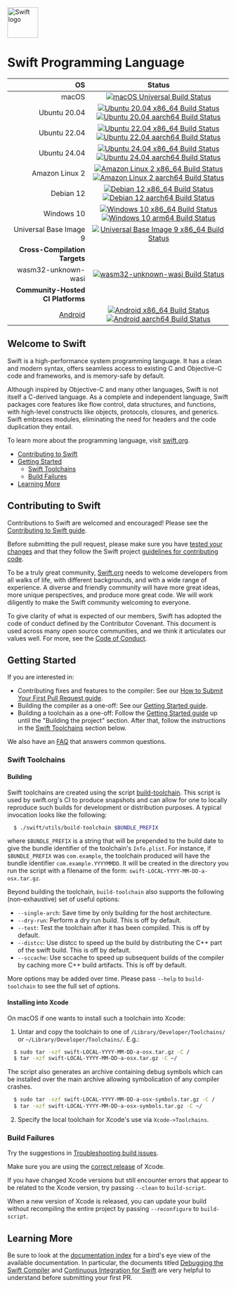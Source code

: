 <picture>
  <source media="(prefers-color-scheme: dark)" srcset="https://www.swift.org/assets/images/swift~dark.svg">
  <img src="https://www.swift.org/assets/images/swift.svg" alt="Swift logo" height="70">
</picture>

# Swift Programming Language

| **OS** | **Status** |
|---:|:---:|
| macOS        | [![macOS Universal Build Status](https://ci.swift.org/job/oss-swift-package-macos/lastCompletedBuild/badge/icon?subject=universal)](https://ci.swift.org/job/oss-swift-package-macos)|
| Ubuntu 20.04 | [![Ubuntu 20.04 x86_64 Build Status](https://ci.swift.org/job/oss-swift-package-ubuntu-20_04/lastCompletedBuild/badge/icon?subject=x86_64)](https://ci.swift.org/job/oss-swift-package-ubuntu-20_04) [![Ubuntu 20.04 aarch64 Build Status](https://ci.swift.org/job/oss-swift-package-ubuntu-20_04-aarch64/lastCompletedBuild/badge/icon?subject=aarch64)](https://ci.swift.org/job/oss-swift-package-ubuntu-20_04-aarch64)|
| Ubuntu 22.04 | [![Ubuntu 22.04 x86_64 Build Status](https://ci.swift.org/job/oss-swift-package-ubuntu-22_04/lastCompletedBuild/badge/icon?subject=x86_64)](https://ci.swift.org/job/oss-swift-package-ubuntu-22_04) [![Ubuntu 22.04 aarch64 Build Status](https://ci.swift.org/job/oss-swift-package-ubuntu-22_04-aarch64/lastCompletedBuild/badge/icon?subject=aarch64)](https://ci.swift.org/job/oss-swift-package-ubuntu-22_04-aarch64)|
| Ubuntu 24.04 | [![Ubuntu 24.04 x86_64 Build Status](https://ci.swift.org/job/oss-swift-package-ubuntu-24_04/lastCompletedBuild/badge/icon?subject=x86_64)](https://ci.swift.org/job/oss-swift-package-ubuntu-24_04) [![Ubuntu 24.04 aarch64 Build Status](https://ci.swift.org/job/oss-swift-package-ubuntu-24_04-aarch64/lastCompletedBuild/badge/icon?subject=aarch64)](https://ci.swift.org/job/oss-swift-package-ubuntu-24_04-aarch64)|
| Amazon Linux 2 | [![Amazon Linux 2 x86_64 Build Status](https://ci.swift.org/job/oss-swift-package-amazon-linux-2/lastCompletedBuild/badge/icon?subject=x86_64)](https://ci.swift.org/job/oss-swift-package-amazon-linux-2) [![Amazon Linux 2 aarch64 Build Status](https://ci.swift.org/job/oss-swift-package-amazon-linux-2-aarch64/lastCompletedBuild/badge/icon?subject=aarch64)](https://ci.swift.org/job/oss-swift-package-amazon-linux-2-aarch64)|
| Debian 12 | [![Debian 12 x86_64 Build Status](https://ci.swift.org/job/oss-swift-package-debian-12/lastCompletedBuild/badge/icon?subject=x86_64)](https://ci.swift.org/job/oss-swift-package-debian-12) [![Debian 12 aarch64 Build Status](https://ci.swift.org/job/oss-swift-package-debian-12-aarch64/lastCompletedBuild/badge/icon?subject=aarch64)](https://ci.swift.org/job/oss-swift-package-debian-12-aarch64)|
| Windows 10 | [![Windows 10 x86_64 Build Status](https://ci-external.swift.org/job/swift-main-windows-toolchain/lastCompletedBuild/badge/icon?subject=x86_64)](https://ci-external.swift.org/job/swift-main-windows-toolchain) [![Windows 10 arm64 Build Status](https://ci-external.swift.org/job/swift-main-windows-toolchain-arm64/lastCompletedBuild/badge/icon?subject=arm64)](https://ci-external.swift.org/job/swift-main-windows-toolchain-arm64)|
| Universal Base Image 9 | [![Universal Base Image 9 x86_64 Build Status](https://ci.swift.org/job/oss-swift-package-ubi-9/lastCompletedBuild/badge/icon?subject=x86_64)](https://ci.swift.org/job/oss-swift-package-ubi-9)|
|**Cross-Compilation Targets**||
| wasm32-unknown-wasi |[![wasm32-unknown-wasi Build Status](https://ci.swift.org/job/oss-swift-pr-test-crosscompile-wasm-ubuntu-20_04/lastCompletedBuild/badge/icon)](https://ci.swift.org/job/oss-swift-pr-test-crosscompile-wasm-ubuntu-20_04)|
|**Community-Hosted CI Platforms**||
|[Android](https://github.com/swiftlang/swift-community-hosted-continuous-integration/blob/main/nodes/x86_64_ubuntu_24_04_android.json) | [![Android x86_64 Build Status](https://ci-external.swift.org/job/oss-swift-RA-linux-ubuntu-24.04-android-build/lastCompletedBuild/badge/icon?subject=x86_64)](https://ci-external.swift.org/job/oss-swift-RA-linux-ubuntu-24.04-android-build) [![Android aarch64 Build Status](https://ci-external.swift.org/job/oss-swift-RA-linux-ubuntu-24.04-android-arm64/lastCompletedBuild/badge/icon?subject=aarch64)](https://ci-external.swift.org/job/oss-swift-RA-linux-ubuntu-24.04-android-arm64)|

## Welcome to Swift

Swift is a high-performance system programming language.  It has a clean
and modern syntax, offers seamless access to existing C and Objective-C code
and frameworks, and is memory-safe by default.

Although inspired by Objective-C and many other languages, Swift is not itself a
C-derived language. As a complete and independent language, Swift packages core
features like flow control, data structures, and functions, with high-level
constructs like objects, protocols, closures, and generics. Swift embraces
modules, eliminating the need for headers and the code duplication they entail.

To learn more about the programming language, visit [swift.org](https://swift.org/documentation/).

- [Contributing to Swift](#contributing-to-swift)
- [Getting Started](#getting-started)
  - [Swift Toolchains](#swift-toolchains)
  - [Build Failures](#build-failures)
- [Learning More](#learning-more)

## Contributing to Swift

Contributions to Swift are welcomed and encouraged! Please see the
[Contributing to Swift guide](https://swift.org/contributing/).

Before submitting the pull request, please make sure you have [tested your
 changes](https://github.com/apple/swift/blob/main/docs/ContinuousIntegration.md)
 and that they follow the Swift project [guidelines for contributing
 code](https://swift.org/contributing/#contributing-code).

To be a truly great community, [Swift.org](https://swift.org/) needs to welcome
developers from all walks of life, with different backgrounds, and with a wide
range of experience. A diverse and friendly community will have more great
ideas, more unique perspectives, and produce more great code. We will work
diligently to make the Swift community welcoming to everyone.

To give clarity of what is expected of our members, Swift has adopted the
code of conduct defined by the Contributor Covenant. This document is used
across many open source communities, and we think it articulates our values
well. For more, see the [Code of Conduct](https://swift.org/code-of-conduct/).

## Getting Started

If you are interested in:
- Contributing fixes and features to the compiler: See our
  [How to Submit Your First Pull Request guide](/docs/HowToGuides/FirstPullRequest.md).
- Building the compiler as a one-off: See our [Getting Started guide][].
- Building a toolchain as a one-off: Follow the [Getting Started guide][]
  up until the "Building the project" section. After that, follow the
  instructions in the [Swift Toolchains](#swift-toolchains) section below.

We also have an [FAQ](/docs/HowToGuides/FAQ.md) that answers common questions.

[Getting Started guide]: /docs/HowToGuides/GettingStarted.md

### Swift Toolchains

#### Building

Swift toolchains are created using the script
[build-toolchain](https://github.com/apple/swift/blob/main/utils/build-toolchain). This
script is used by swift.org's CI to produce snapshots and can allow for one to
locally reproduce such builds for development or distribution purposes. A typical 
invocation looks like the following:

```sh
  $ ./swift/utils/build-toolchain $BUNDLE_PREFIX
```

where ``$BUNDLE_PREFIX`` is a string that will be prepended to the build 
date to give the bundle identifier of the toolchain's ``Info.plist``. For 
instance, if ``$BUNDLE_PREFIX`` was ``com.example``, the toolchain 
produced will have the bundle identifier ``com.example.YYYYMMDD``. It 
will be created in the directory you run the script with a filename 
of the form: ``swift-LOCAL-YYYY-MM-DD-a-osx.tar.gz``.

Beyond building the toolchain, ``build-toolchain`` also supports the 
following (non-exhaustive) set of useful options:

- ``--single-arch``: Save time by only building for the host architecture.
- ``--dry-run``: Perform a dry run build. This is off by default.
- ``--test``: Test the toolchain after it has been compiled. This is off by default.
- ``--distcc``: Use distcc to speed up the build by distributing the C++ part of
  the swift build. This is off by default.
- ``--sccache``: Use sccache to speed up subsequent builds of the compiler by
  caching more C++ build artifacts. This is off by default.

More options may be added over time. Please pass ``--help`` to
``build-toolchain`` to see the full set of options.

#### Installing into Xcode

On macOS if one wants to install such a toolchain into Xcode:

1. Untar and copy the toolchain to one of `/Library/Developer/Toolchains/` or
   `~/Library/Developer/Toolchains/`. E.g.:

```sh
  $ sudo tar -xzf swift-LOCAL-YYYY-MM-DD-a-osx.tar.gz -C /
  $ tar -xzf swift-LOCAL-YYYY-MM-DD-a-osx.tar.gz -C ~/
```

The script also generates an archive containing debug symbols which
can be installed over the main archive allowing symbolication of any
compiler crashes.

```sh
  $ sudo tar -xzf swift-LOCAL-YYYY-MM-DD-a-osx-symbols.tar.gz -C /
  $ tar -xzf swift-LOCAL-YYYY-MM-DD-a-osx-symbols.tar.gz -C ~/
```

2. Specify the local toolchain for Xcode's use via `Xcode->Toolchains`.

### Build Failures

Try the suggestions in
[Troubleshooting build issues](/docs/HowToGuides/GettingStarted.md#troubleshooting-build-issues).

Make sure you are using the
[correct release](/docs/HowToGuides/GettingStarted.md#installing-dependencies)
of Xcode.

If you have changed Xcode versions but still encounter errors that appear to
be related to the Xcode version, try passing `--clean` to `build-script`.

When a new version of Xcode is released, you can update your build without
recompiling the entire project by passing `--reconfigure` to `build-script`.

## Learning More

Be sure to look at the [documentation index](/docs/README.md) for a bird's eye
view of the available documentation. In particular, the documents titled
[Debugging the Swift Compiler](docs/DebuggingTheCompiler.md) and
[Continuous Integration for Swift](docs/ContinuousIntegration.md) are very
helpful to understand before submitting your first PR.
